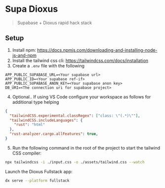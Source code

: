 # Supa Dioxus
> Supabase + Dioxus rapid hack stack

## Setup 
1. Install npm: https://docs.npmjs.com/downloading-and-installing-node-js-and-npm
2. Install the tailwind css cli: https://tailwindcss.com/docs/installation
3. Create a `.env` file with the following 

```
APP_PUBLIC_SUPABASE_URL=<Your supabase url>
APP_PUBLIC_ID=<Your supabase ref-if>
APP_PUBLIC_SUPABASE_ANON_KEY=<Your supabase anon key>
DB_URI=<The connection uri for supabase project>
```

4. Optional.. If using VS Code configure your workspace as follows for additional type helping 
```json
{
  "tailwindCSS.experimental.classRegex": ["class: \"(.*)\""],
  "tailwindCSS.includeLanguages": {
    "rust": "html"
  },
  "rust-analyzer.cargo.allFeatures": true,
}
```

5. Run the following command in the root of the project to start the tailwind CSS compiler:

```bash
npx tailwindcss -i ./input.css -o ./assets/tailwind.css --watch
```

Launch the Dioxus Fullstack app:

```bash
dx serve --platform fullstack
```